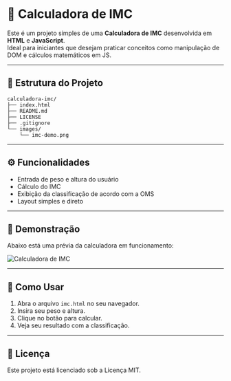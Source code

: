 
# 🧮 Calculadora de IMC

Este é um projeto simples de uma **Calculadora de IMC** desenvolvida em **HTML** e **JavaScript**.  
Ideal para iniciantes que desejam praticar conceitos como manipulação de DOM e cálculos matemáticos em JS.

---

## 📂 Estrutura do Projeto

```
calculadora-imc/
├── index.html
├── README.md
├── LICENSE
├── .gitignore
└── images/
    └── imc-demo.png
```

---

## ⚙️ Funcionalidades

- Entrada de peso e altura do usuário
- Cálculo do IMC
- Exibição da classificação de acordo com a OMS
- Layout simples e direto

---

## 🧪 Demonstração

Abaixo está uma prévia da calculadora em funcionamento:

![Calculadora de IMC](images/imc-demo.png)

---

## 🚀 Como Usar

1. Abra o arquivo `imc.html` no seu navegador.
2. Insira seu peso e altura.
3. Clique no botão para calcular.
4. Veja seu resultado com a classificação.

---

## 📄 Licença

Este projeto está licenciado sob a Licença MIT.
